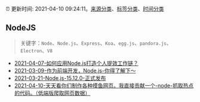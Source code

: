 :alarm_clock: 更新时间: 2021-04-10 09:24:11。[来源分类](../README.md)、[标签分类](../TAGS.md)、[时间分类](../TIMELINE.md)

## NodeJS


> 关键字：`Node`、`Node.js`、`Express`、`Koa`、`egg.js`、`pandora.js`、`Electron`、`V8`



- [2021-04-07-如何应用Node.js打造个人提效工作链？](https://www.ershicimi.com/p/567981ae7d174e4109608888575c3207) 
- [2021-03-09-作为前端开发，Node.js-你得了解下～](https://www.ershicimi.com/p/0f3e9093221929dddea3c6dd757ae61b) 
- [2021-03-21-Node.js-15.12.0-正式发布](https://www.ershicimi.com/p/1d2fa3fcba57fac3544a88b1aeadb39c) 
- [2021-04-10-天天看你们制作各种摸鱼网页。我直接贡献一个-node-抓取热点的代码。（低端版爬取网页数据）](https://www.v2ex.com/t/769723) 